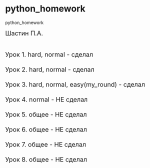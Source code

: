 # python_homework
python_homework

<div style="font-size: 20px; ">
Шастин П.А.</br></br>

Урок 1. hard, normal - сделал</br></br>
Урок 2. hard, normal - сделал</br></br>
Урок 3. hard, normal, easy(my_round) - сделал</br></br>
Урок 4. normal - НЕ сделал</br></br>
Урок 5. общее - НЕ сделал</br></br>
Урок 6. общее - НЕ сделал</br></br>
Урок 7. общее - НЕ сделал</br></br>
Урок 8. общее - НЕ сделал</br></br>
</div>
